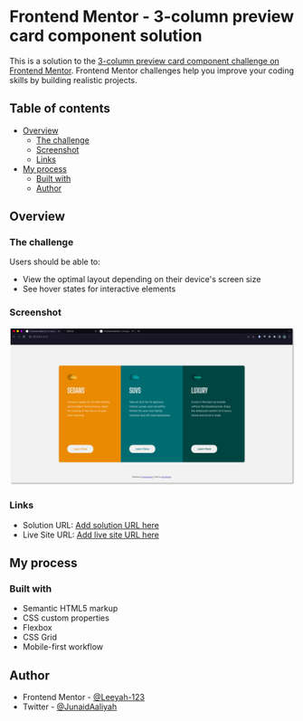 # Frontend Mentor - 3-column preview card component solution

This is a solution to the [3-column preview card component challenge on Frontend Mentor](https://www.frontendmentor.io/challenges/3column-preview-card-component-pH92eAR2-). Frontend Mentor challenges help you improve your coding skills by building realistic projects.

## Table of contents

- [Overview](#overview)
  - [The challenge](#the-challenge)
  - [Screenshot](#screenshot)
  - [Links](#links)
- [My process](#my-process)
  - [Built with](#built-with)
  - [Author](#author)

## Overview

### The challenge

Users should be able to:

- View the optimal layout depending on their device's screen size
- See hover states for interactive elements

### Screenshot

![](./screenshots/Desktop-view.png)

### Links

- Solution URL: [Add solution URL here](https://github.com/Leeyah-123/3column-preview-card-component-FRONTEND-MENTOR)
- Live Site URL: [Add live site URL here](https://3column-preview-card-component-pH92eAR2.vercel.app)

## My process

### Built with

- Semantic HTML5 markup
- CSS custom properties
- Flexbox
- CSS Grid
- Mobile-first workflow

## Author

- Frontend Mentor - [@Leeyah-123](https://www.frontendmentor.io/profile/Leeyah-123)
- Twitter - [@JunaidAaliyah](https://www.twitter.com/JunaidAaliyah)
